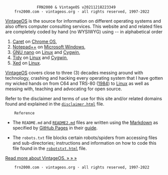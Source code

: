                   FRN2000 & VintageOS v20211218223349
        frn2000.com · vintageos.org · all rights reserved, 1997-2022

[VintageOS](https://vintageos.org/) is the source for information on
different operating systems and also offers computer consulting
services.  This website and and related files are completely coded by
hand (no WYSIWYG) using -- in alphabetical order

1. [Caret](https://thomaswilburn.net/caret/) on
[Chrome OS](https://google.com/chromebook/),
2. [Notepad++](http://notepad-plus-plus.org/) on
[Microsoft Windows](https://vintageos.org/windows.html),
3. [GNU nano](https://nano-editor.org/) on
[Linux](https://vintageos.org/linux.html) and
[Cygwin](https://vintageos.org/unix.html#Cygwin),
4. [Tidy](http://html-tidy.org/) on
[Linux](https://vintageos.org/linux.html) and
[Cygwin](https://vintageos.org/unix.html#Cygwin),
5. [Xed](https://community.linuxmint.com/software/view/xed) on
[Linux](https://vintageos.org/linux.html).

[VintageOS](https://vintageos.org/) covers close to three (3) decades
messing around with technology, crashing and hacking every operating
system that I have gotten my wicked hands on from C64 and TRS-80
([1984](https://vintageos.org/basic.html)) to
[Linux](https://vintageos.org/linux.html) as well as messing with,
teaching and advocating for open source.

Refer to the disclaimer and terms of use for this site and/or related
domains found and explained in the
[`disclaimer.html`](https://vintageos.org/disclaimer.html) file.

        Reference

* The `README.md` and [`README2.md`](README2.md) files are written using
the [Markdown](https://daringfireball.net/projects/markdown/) as
specified by [GitHub Pages](https://pages.github.com/) in their
[guide](https://guides.github.com/features/mastering-markdown/).

* The `robots.txt` file blocks certain robots/spiders from accessing
files and sub-directories;  instructions and information on how to code
this file found in the
[`robotstxt.html`](http://robotstxt.org/robotstxt.html) file.

[Read more about VintageOS.  » » »](README2.md)

        frn2000.com · vintageos.org · all rights reserved, 1997-2022
